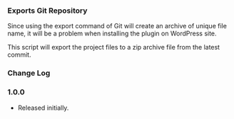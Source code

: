 ### Exports Git Repository

Since using the export command of Git will create an archive of unique file name, it will be a problem when installing the plugin on WordPress site.

This script will export the project files to a zip archive file from the latest commit.

### Change Log

### 1.0.0
- Released initially.
